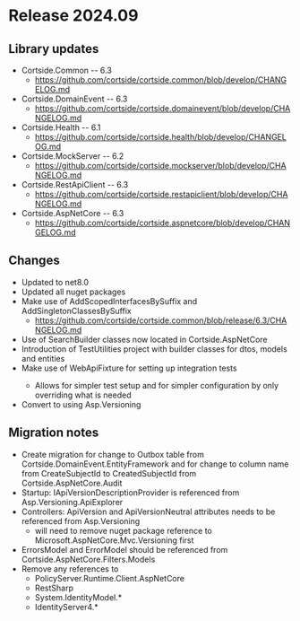 # Release 2024.09

## Library updates
* Cortside.Common -- 6.3
	* https://github.com/cortside/cortside.common/blob/develop/CHANGELOG.md
* Cortside.DomainEvent -- 6.3
	* https://github.com/cortside/cortside.domainevent/blob/develop/CHANGELOG.md
* Cortside.Health -- 6.1
	* https://github.com/cortside/cortside.health/blob/develop/CHANGELOG.md
* Cortside.MockServer -- 6.2
	* https://github.com/cortside/cortside.mockserver/blob/develop/CHANGELOG.md
* Cortside.RestApiClient -- 6.3
	* https://github.com/cortside/cortside.restapiclient/blob/develop/CHANGELOG.md
* Cortside.AspNetCore -- 6.3
	* https://github.com/cortside/cortside.aspnetcore/blob/develop/CHANGELOG.md

## Changes

* Updated to net8.0
* Updated all nuget packages
* Make use of AddScopedInterfacesBySuffix and AddSingletonClassesBySuffix
	* https://github.com/cortside/cortside.common/blob/release/6.3/CHANGELOG.md
*  Use of SearchBuilder classes now located in Cortside.AspNetCore
* Introduction of TestUtilities project with builder classes for dtos, models and entities
* Make use of WebApiFixture<T> for setting up integration tests
	* Allows for simpler test setup and for simpler configuration by only overriding what is needed
* Convert to using Asp.Versioning

## Migration notes

* Create migration for change to Outbox table from Cortside.DomainEvent.EntityFramework and for change to column name from CreateSubjectId to CreatedSubjectId from Cortside.AspNetCore.Audit
* Startup: IApiVersionDescriptionProvider is referenced from Asp.Versioning.ApiExplorer
* Controllers: ApiVersion and ApiVersionNeutral attributes needs to be referenced from Asp.Versioning
	* will need to remove nuget package reference to Microsoft.AspNetCore.Mvc.Versioning first
* ErrorsModel and ErrorModel should be referenced from Cortside.AspNetCore.Filters.Models
* Remove any references to
	* PolicyServer.Runtime.Client.AspNetCore
	* RestSharp
	* System.IdentityModel.*
	* IdentityServer4.*
